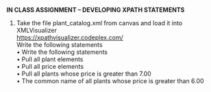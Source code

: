 <b>IN CLASS ASSIGNMENT – DEVELOPING XPATH STATEMENTS</b><br>
1)	Take the file plant_catalog.xml from canvas and load it into XMLVisualizer<br>
https://xpathvisualizer.codeplex.com/ <br>
Write the following statements<br> 
•	Write the following statements<br>
•	Pull all plant elements<br>
•	Pull all price elements<br>
•	Pull all plants whose price is greater than 7.00<br>
•	The common name of all plants whose price is greater than 6.00<br>
